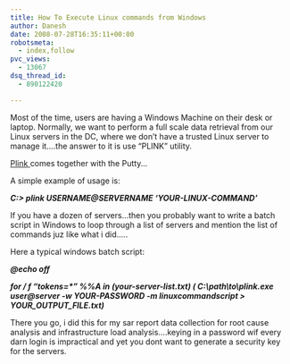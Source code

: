```yaml
---
title: How To Execute Linux commands from Windows
author: Danesh
date: 2008-07-28T16:35:11+00:00
robotsmeta:
  - index,follow
pvc_views:
  - 13067
dsq_thread_id:
  - 890122420

---
```

Most of the time, users are having a Windows Machine on their desk or laptop. Normally, we want to perform a full scale data retrieval from our Linux servers in the DC, where we don&#8217;t have a trusted Linux server to manage it&#8230;.the answer to it is use &#8220;PLINK&#8221; utility.

<a title="Plink Download" href="http://www.chiark.greenend.org.uk/~sgtatham/putty/download.html" target="_blank">Plink </a>comes together with the Putty&#8230;

A simple example of usage is:

_**C:\> plink USERNAME@SERVERNAME &#8216;YOUR-LINUX-COMMAND&#8217;**_

If you have a dozen of servers&#8230;then you probably want to write a batch script in Windows to loop through a list of servers and mention the list of commands juz like what i did&#8230;..

Here a typical windows batch script:

_**@echo off**_

_**for / f &#8220;tokens=*&#8221; %%A in (your-server-list.txt) ( C:\path\to\plink.exe user@server -w YOUR-PASSWORD -m linuxcommandscript > YOUR\_OUTPUT\_FILE.txt)**_

There you go, i did this for my sar report data collection for root cause analysis and infrastructure load analysis&#8230;.keying in a password wif every darn login is impractical and yet you dont want to generate a security key for the servers.